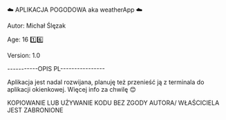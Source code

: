 :cloud: APLIKACJA POGODOWA aka weatherApp :cloud:

Autor: Michał Ślęzak

Age: 16 :one::six:


Version: 1.0


-----------OPIS PL----------------


Aplikacja jest nadal rozwijana, planuję też przenieść ją z terminala do aplikacji okienkowej.
Więcej info za chwilę :blush:

KOPIOWANIE LUB UŻYWANIE KODU BEZ ZGODY AUTORA/ WŁAŚCICIELA JEST ZABRONIONE
